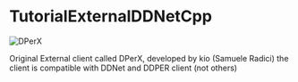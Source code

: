# TutorialExternalDDNetCpp

![DPerX](https://github.com/k-i-o/TutorialExternalDDNetCpp/assets/68398653/2a06f500-6637-4240-b019-d06db403600c)

Original External client called DPerX, developed by kio (Samuele Radici) the client is compatible with DDNet and DDPER client (not others)
